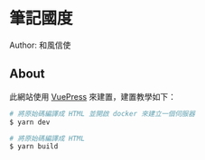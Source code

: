 # 筆記國度

Author: 和風信使

## About

此網站使用 [VuePress](https://vuepress.vuejs.org/guide/getting-started.html) 來建置，建置教學如下：

```bash
# 將原始碼編譯成 HTML 並開啟 docker 來建立一個伺服器
$ yarn dev

# 將原始碼編譯成 HTML
$ yarn build
```